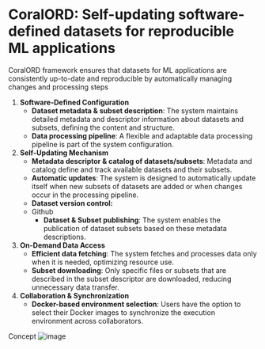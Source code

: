 # CoralORD: Self-updating software-defined datasets for reproducible ML applications

CoralORD framework ensures that datasets for ML applications are consistently up-to-date and reproducible by automatically managing changes and processing steps

1. **Software-Defined Configuration**
    - **Dataset metadata & subset description**: The system maintains detailed metadata and descriptor information about datasets and subsets, defining the content and structure.
    - **Data processing pipeline**: A flexible and adaptable data processing pipeline is part of the system configuration.
2. **Self-Updating Mechanism**
    - **Metadata descriptor & catalog of datasets/subsets**: Metadata and catalog define and track available datasets and their subsets.
    - **Automatic updates**: The system is designed to automatically update itself when new subsets of datasets are added or when changes occur in the processing pipeline.
    - **Dataset version control:**
    - Github
        - **Dataset & Subset publishing**: The system enables the publication of dataset subsets based on these metadata descriptions.
3. **On-Demand Data Access**
    - **Efficient data fetching**: The system fetches and processes data only when it is needed, optimizing resource use.
    - **Subset downloading**: Only specific files or subsets that are described in the subset descriptor are downloaded, reducing unnecessary data transfer.
4. **Collaboration & Synchronization**
    - **Docker-based environment selection**: Users have the option to select their Docker images to synchronize the execution environment across collaborators.

Concept
![image](https://github.com/user-attachments/assets/8379838f-ee69-4848-bcc1-2c995ae52991)
